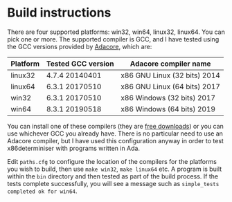 
# Build instructions

There are four supported platforms: win32, win64, linux32, linux64. You can pick
one or more. The supported compiler is GCC, and I have tested using the GCC versions
provided by [Adacore](https://www.adacore.com/), which are:

Platform | Tested GCC version | Adacore compiler name
-------- | ------------------ | ---------------------
linux32  | 4.7.4 20140401     | x86 GNU Linux (32 bits) 2014
linux64  | 6.3.1 20170510     | x86 GNU Linux (64 bits) 2017
win32    | 6.3.1 20170510     | x86 Windows (32 bits) 2017
win64    | 8.3.1 20190518     | x86 Windows (64 bits) 2019

You can install one of these compilers (they are 
[free downloads](https://www.adacore.com/download/more)) or you can use
whichever GCC you already have. There is no particular need to use an Adacore
compiler, but I have used this configuration anyway in order to test x86determiniser
with programs written in Ada.

Edit `paths.cfg` to configure the location of the
compilers for the platforms you wish to build, then use `make win32`, `make linux64` etc.
A program is built within the `bin` directory and then tested as part of the build process.
If the tests complete successfully, you will see a message such as
`simple_tests completed ok for win64`.



